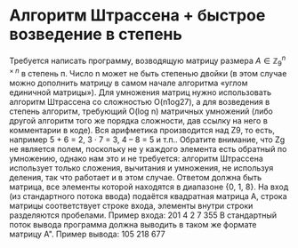 # Алгоритм Штрассена + быстрое возведение в степень

Требуется написать программу, возводящую матрицу размера $А \in \mathbb{Z}_{9}^{n \times n}$ в степень п. Число n может не быть степенью двойки (в этом случае можно дополнить матрицу в самом начале алгоритма «углом единичной матрицы»). Для умножения матриц нужно использовать алгоритм Штрассена со сложностью O(n1og27), а для возведения в степень алгоритм, требующий O(log n) матричных умножений (либо другой алгоритм того же порядка сложности, дав ссылку на него в комментарии в коде). Вся арифметика производится над Z9, то есть, например 5 + 6 = 2, 3 · 7 = 3, 4 – 8 = 5 и т.п.. Обратите внимание, что Zg не является полем, поскольку не у каждого элемента есть обратный по умножению, однако нам это и не требуется: алгоритм Штрассена использует только сложения, вычитания и умножения, не используя деления, так что работает и в этом случае.
Ответом должна быть матрица, все элементы которой находятся в диапазоне {0, 1, 8}. На вход (из стандартного потока ввода) подаётся квадратная матрица А, строка матрицы соответствует строке входа, элементы внутри строки разделяются пробелами. Пример входа:
201 4 2 7
355
В стандартный поток вывода программа должна выводить в таком же формате матрицу А". Пример вывода:
105 218 677
